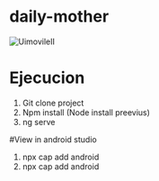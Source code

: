 # daily-mother
![UimovileII](https://github.com/ocralo/daily-mother/assets/111259182/dc66ea15-fe35-4762-ac96-635219372dc3)
# Ejecucion
1. Git clone project
2. Npm install (Node install preevius)
3. ng serve

#View in android studio
1. npx cap add android
2. npx cap add android
